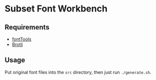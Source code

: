 # Subset Font Workbench

## Requirements

- [fontTools](https://github.com/fonttools/fonttools)
- [Brotli](https://github.com/google/brotli/tree/master/python)

## Usage

Put original font files into the `src` directory, then just run `./generate.sh`.
